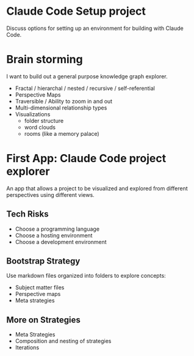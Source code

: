 # Claude Code Setup project
Discuss options for setting up an environment for building with Claude Code.

# Brain storming
I want to build out a general purpose knowledge graph explorer.
- Fractal / hierarchal / nested / recursive / self-referential
- Perspective Maps
- Traversible / Ability to zoom in and out
- Multi-dimensional relationship types
- Visualizations
	- folder structure
	- word clouds
	- rooms (like a memory palace)

# First App: Claude Code project explorer
An app that allows a project to be visualized and explored from different perspectives using different views.

## Tech Risks
- Choose a programming language
- Choose a hosting environment
- Choose a development environment

## Bootstrap Strategy
Use markdown files organized into folders to explore concepts:
- Subject matter files
- Perspective maps
- Meta strategies

## More on Strategies
- Meta Strategies
- Composition and nesting of strategies
- Iterations

